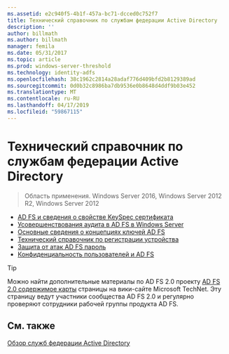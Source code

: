 ```yaml
---
ms.assetid: e2c940f5-4b1f-457a-bc71-dcced0c752f7
title: Технический справочник по службам федерации Active Directory
description: ''
author: billmath
ms.author: billmath
manager: femila
ms.date: 05/31/2017
ms.topic: article
ms.prod: windows-server-threshold
ms.technology: identity-adfs
ms.openlocfilehash: 38c1962c2814a28adaf776d409bfd2b8129389ad
ms.sourcegitcommit: 0d0b32c8986ba7db9536e0b8648d4ddf9b03e452
ms.translationtype: MT
ms.contentlocale: ru-RU
ms.lasthandoff: 04/17/2019
ms.locfileid: "59867115"
---
```

# <a name="ad-fs-technical-reference"></a>Технический справочник по службам федерации Active Directory

>Область применения. Windows Server 2016, Windows Server 2012 R2, Windows Server 2012

- [AD FS и сведения о свойстве KeySpec сертификата](../ad-fs/technical-reference/AD-FS-and-KeySpec-Property.md)
- [Усовершенствования аудита в AD FS в Windows Server](../ad-fs/technical-reference/auditing-enhancements-to-ad-fs-in-windows-server.md)
-   [Основные сведения о концепциях ключей AD FS](../ad-fs/technical-reference/Understanding-Key-AD-FS-Concepts.md)
-   [Технический справочник по регистрации устройства](../ad-fs/technical-reference/Device-Registration-Technical-Reference.md)
-   [Защита от атак AD FS пароль](../ad-fs/technical-reference/ad-fs-password-protection.md)
-   [Конфиденциальность пользователей и AD FS](../ad-fs/technical-reference/GDPR-and-AD-FS-Compliance.md)

> [!TIP]
> Можно найти дополнительные материалы по AD FS 2.0 проекту [AD FS 2.0 содержимое карты](https://social.technet.microsoft.com/wiki/contents/articles/2735.ad-fs-2-0-content-map.aspx) страницы на вики-сайте Microsoft TechNet. Эту страницу ведут участники сообщества AD FS 2.0 и регулярно проверяют сотрудники рабочей группы продукта AD FS.

## <a name="see-also"></a>См. также
[Обзор служб федерации Active Directory](AD-FS-2016-Overview.md)



